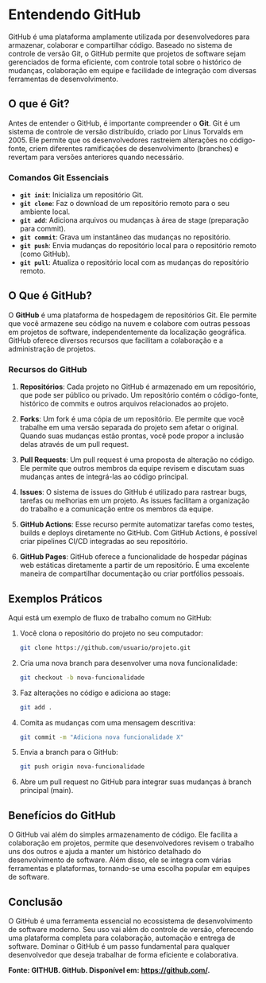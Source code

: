 # Entendendo GitHub

GitHub é uma plataforma amplamente utilizada por desenvolvedores para armazenar, colaborar e compartilhar código. Baseado no sistema de controle de versão Git, o GitHub permite que projetos de software sejam gerenciados de forma eficiente, com controle total sobre o histórico de mudanças, colaboração em equipe e facilidade de integração com diversas ferramentas de desenvolvimento.

## O que é Git?

Antes de entender o GitHub, é importante compreender o **Git**. Git é um sistema de controle de versão distribuído, criado por Linus Torvalds em 2005. Ele permite que os desenvolvedores rastreiem alterações no código-fonte, criem diferentes ramificações de desenvolvimento (branches) e revertam para versões anteriores quando necessário.

### Comandos Git Essenciais

- **`git init`**: Inicializa um repositório Git.
- **`git clone`**: Faz o download de um repositório remoto para o seu ambiente local.
- **`git add`**: Adiciona arquivos ou mudanças à área de stage (preparação para commit).
- **`git commit`**: Grava um instantâneo das mudanças no repositório.
- **`git push`**: Envia mudanças do repositório local para o repositório remoto (como GitHub).
- **`git pull`**: Atualiza o repositório local com as mudanças do repositório remoto.

## O Que é GitHub?

O **GitHub** é uma plataforma de hospedagem de repositórios Git. Ele permite que você armazene seu código na nuvem e colabore com outras pessoas em projetos de software, independentemente da localização geográfica. GitHub oferece diversos recursos que facilitam a colaboração e a administração de projetos.

### Recursos do GitHub

1. **Repositórios**: Cada projeto no GitHub é armazenado em um repositório, que pode ser público ou privado. Um repositório contém o código-fonte, histórico de commits e outros arquivos relacionados ao projeto.

2. **Forks**: Um fork é uma cópia de um repositório. Ele permite que você trabalhe em uma versão separada do projeto sem afetar o original. Quando suas mudanças estão prontas, você pode propor a inclusão delas através de um pull request.

3. **Pull Requests**: Um pull request é uma proposta de alteração no código. Ele permite que outros membros da equipe revisem e discutam suas mudanças antes de integrá-las ao código principal.

4. **Issues**: O sistema de issues do GitHub é utilizado para rastrear bugs, tarefas ou melhorias em um projeto. As issues facilitam a organização do trabalho e a comunicação entre os membros da equipe.

5. **GitHub Actions**: Esse recurso permite automatizar tarefas como testes, builds e deploys diretamente no GitHub. Com GitHub Actions, é possível criar pipelines CI/CD integradas ao seu repositório.

6. **GitHub Pages**: GitHub oferece a funcionalidade de hospedar páginas web estáticas diretamente a partir de um repositório. É uma excelente maneira de compartilhar documentação ou criar portfólios pessoais.

## Exemplos Práticos

Aqui está um exemplo de fluxo de trabalho comum no GitHub:

1. Você clona o repositório do projeto no seu computador:

   ```bash
   git clone https://github.com/usuario/projeto.git
   ```

2. Cria uma nova branch para desenvolver uma nova funcionalidade:

   ```bash
   git checkout -b nova-funcionalidade
   ```

3. Faz alterações no código e adiciona ao stage:

   ```bash
   git add .
   ```

4. Comita as mudanças com uma mensagem descritiva:

   ```bash
   git commit -m "Adiciona nova funcionalidade X"
   ```

5. Envia a branch para o GitHub:

   ```bash
   git push origin nova-funcionalidade
   ```

6. Abre um pull request no GitHub para integrar suas mudanças à branch principal (main).

## Benefícios do GitHub

O GitHub vai além do simples armazenamento de código. Ele facilita a colaboração em projetos, permite que desenvolvedores revisem o trabalho uns dos outros e ajuda a manter um histórico detalhado do desenvolvimento de software. Além disso, ele se integra com várias ferramentas e plataformas, tornando-se uma escolha popular em equipes de software.

## Conclusão

O GitHub é uma ferramenta essencial no ecossistema de desenvolvimento de software moderno. Seu uso vai além do controle de versão, oferecendo uma plataforma completa para colaboração, automação e entrega de software. Dominar o GitHub é um passo fundamental para qualquer desenvolvedor que deseja trabalhar de forma eficiente e colaborativa.

**Fonte: GITHUB. GitHub. Disponível em: <https://github.com/>.**
